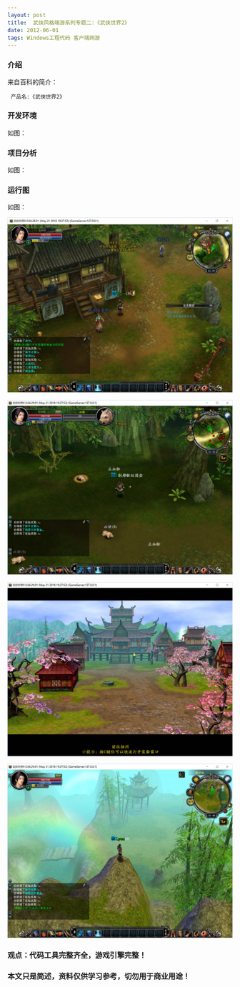 ```yaml
---
layout: post
title:  武侠风格端游系列专题二:《武侠世界2》
date: 2012-06-01
tags: Windows工程代码 客户端网游
---
```



### 介绍


来自百科的简介：

	 产品名:《武侠世界2》




### 开发环境

如图：

### 项目分析

如图：

### 运行图

如图：

![](/images/posts/wxsj2/wxsj2.jpg)

![](/images/posts/wxsj2/wxsj3.jpg)

![](/images/posts/wxsj2/wxsj4.jpg)

![](/images/posts/wxsj2/wxsj5.jpg)


### 观点：代码工具完整齐全，游戏引擎完整！


### 本文只是简述，资料仅供学习参考，切勿用于商业用途！